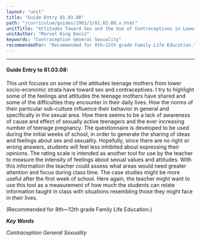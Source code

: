 ```yaml
---
layout: "unit"
title: "Guide Entry 81.03.08"
path: "/curriculum/guides/1981/3/81.03.08.x.html"
unitTitle: "Attitudes Toward Sex and the Use of Contraceptives in Lower Socio-Economic Strata"
unitAuthor: "Marvel King Davis"
keywords: "Contraception General Sexuality"
recommendedFor: "Recommended for 8th—12th grade Family Life Education."
---
```

<body>
<hr/>
<h4>
Guide Entry to 81.03.08:
</h4>
This unit focuses on some of the attitudes teenage mothers from lower socio-economic strata have toward sex and contraceptives.  I try to highlight some of the feelings and attitudes the teenage mothers have shared and some of the difficulties they encounter in their daily lives.  How the norms of their particular sub-culture influence their behavior in general and specifically in the sexual area.  How there seems to be a lack of awareness of cause and effect of sexually active teenagers and the ever increasing number of teenage pregnancy.  The questionnaire is developed to be used during the initial weeks of school, in order to generate the sharing of ideas and feelings about sex and sexuality.  Hopefully, since there are no right or wrong answers, students will feel less inhibited about expressing their opinions.  The rating scale is intended as another tool for use by the teacher to measure the intensity of feelings about sexual values and attitudes.  With this information the teacher could assess what areas would need greater attention and focus during class time.  The case studies might be more useful after the first week of school.  Here again, the teacher might want to use this tool as a measurement of how much the students can relate information taught in class with situations resembling those they might face in their lives.
<p>
(Recommended for 8th—12th grade Family Life Education.)
</p>
<p>
<b>
<i>
Key Words
</i>
</b>
<br/>
</p>
<p>
<i>
Contraception General Sexuality
</i>
</p>
</body>